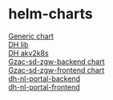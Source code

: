 # helm-charts
[Generic chart](charts/generic/)\
[DH lib](charts/dh-lib/)\
[DH akv2k8s](charts/dh-akv2k8s/)\
[Gzac-sd-zgw-backend chart](charts/gzac-sd-zgw-backend/)\
[Gzac-sd-zgw-frontend chart](charts/gzac-sd-zgw-frontend/)\
[dh-nl-portal-backend](charts/dh-nl-portal-backend/)\
[dh-nl-portal-frontend](charts/dh-nl-portal-frontend/)